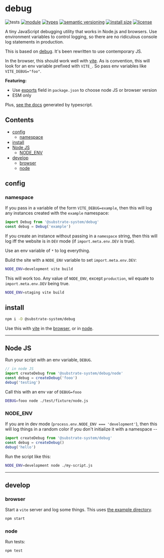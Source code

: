 # debug
![tests](https://github.com/substrate-system/debug/actions/workflows/nodejs.yml/badge.svg)
[![module](https://img.shields.io/badge/module-ESM-blue?style=flat-square)](README.md)
[![types](https://img.shields.io/npm/types/@substrate-system/debug?style=flat-square)](README.md)
[![semantic versioning](https://img.shields.io/badge/semver-2.0.0-blue?logo=semver&style=flat-square)](https://semver.org/)
[![install size](https://flat.badgen.net/packagephobia/install/@substrate-system/debug)](https://packagephobia.com/result?p=@substrate-system/debug)
[![license](https://img.shields.io/badge/license-Polyform_Non_Commercial-26bc71?style=flat-square)](LICENSE)


A tiny JavaScript debugging utility that works in Node.js and browsers. Use environment variables to control logging, so there are no ridiculous console log statements in production.

This is based on [debug](https://github.com/debug-js/debug). It's been rewritten to use contemporary JS.

In the browser, this should work well with [vite](https://vite.dev/). As is
convention, this will look for an env variable prefixed with `VITE_`. So pass
env variables like `VITE_DEBUG="foo"`.

**Featuring:**
* Use [exports](https://github.com/substrate-system/debug/blob/main/package.json#L31) field in `package.json` to choose node JS or browser version
* ESM only

Plus, [see the docs](https://substrate-system.github.io/debug/) generated by typescript.

## Contents

<!-- toc -->

- [config](#config)
  * [namespace](#namespace)
- [install](#install)
- [Node JS](#node-js)
  * [NODE_ENV](#node_env)
- [develop](#develop)
  * [browser](#browser)
  * [node](#node)

<!-- tocstop -->

## config

### namespace
If you pass in a variable of the form `VITE_DEBUG=example`, then this will log
any instances created with the `example` namespace:

```js
import Debug from '@substrate-system/debug'
const debug = Debug('example')
```

If you create an instance without passing in a `namespace` string, then this
will log iff the website is in `DEV` mode (if `import.meta.env.DEV` is true).

Use an env variable of `*` to log everything.

Build the site with a `NODE_ENV` variable to set `import.meta.env.DEV`:

```sh
NODE_ENV=development vite build
```

This will work too. Any value of `NODE_ENV`, except `production`, wil equate to
`import.meta.env.DEV` being true.

```sh
NODE_ENV=staging vite build
```

## install

```sh
npm i -D @substrate-system/debug
```

Use this with [vite](https://vitejs.dev/) in the [browser](#browser), or
in [node](#node-JS).

------------------------------------------------------------------

## Node JS
Run your script with an env variable, `DEBUG`.

```js
// in node JS
import createDebug from '@substrate-system/debug/node'
const debug = createDebug('fooo')
debug('testing')
```

Call this with an env var of `DEBUG=fooo`
```sh
DEBUG=fooo node ./test/fixture/node.js
```

### NODE_ENV
If you are in dev mode (`process.env.NODE_ENV === 'development'`), then this will log things in a random color if you don't initialize it with a namespace --

```js
import createDebug from '@substrate-system/debug'
const debug = createDebug()
debug('hello')
```

Run the script like this:
```sh
NODE_ENV=development node ./my-script.js
```

-------------------------------------------------------------------

## develop

### browser
Start a `vite` server and log some things. This uses [the example directory](./example/).

```sh
npm start
```

### node
Run tests:

```sh
npm test
```
